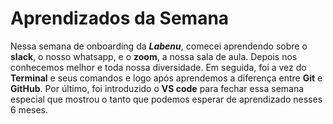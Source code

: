 # Aprendizados da Semana
Nessa semana de onboarding da ***Labenu***, comecei aprendendo sobre o **slack**, o nosso whatsapp, e o **zoom**, a nossa sala de aula. Depois nos conhecemos melhor e toda nossa diversidade. Em seguida, foi a vez do **Terminal** e seus comandos e logo após aprendemos a diferença entre **Git** e **GitHub**. Por último, foi introduzido o **VS code** para fechar essa semana especial que mostrou o tanto que podemos esperar de aprendizado nesses 6 meses.
